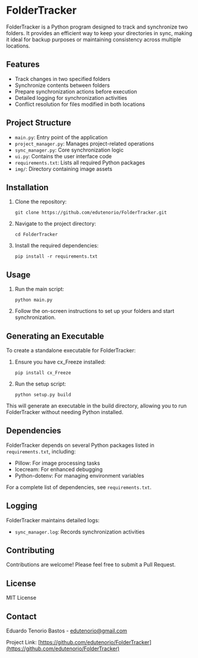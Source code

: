 # FolderTracker

FolderTracker is a Python program designed to track and synchronize two folders. It provides an efficient way to keep your directories in sync, making it ideal for backup purposes or maintaining consistency across multiple locations.

## Features

- Track changes in two specified folders
- Synchronize contents between folders
- Prepare synchronization actions before execution
- Detailed logging for synchronization activities
- Conflict resolution for files modified in both locations

## Project Structure

- `main.py`: Entry point of the application
- `project_manager.py`: Manages project-related operations
- `sync_manager.py`: Core synchronization logic
- `ui.py`: Contains the user interface code
- `requirements.txt`: Lists all required Python packages
- `img/`: Directory containing image assets

## Installation

1. Clone the repository:
   ```
   git clone https://github.com/edutenorio/FolderTracker.git
   ```

2. Navigate to the project directory:
   ```
   cd FolderTracker
   ```

3. Install the required dependencies:
   ```
   pip install -r requirements.txt
   ```

## Usage

1. Run the main script:
   ```
   python main.py
   ```

2. Follow the on-screen instructions to set up your folders and start synchronization.

## Generating an Executable
To create a standalone executable for FolderTracker:
1. Ensure you have cx_Freeze installed:
   ```
   pip install cx_Freeze
   ```

2. Run the setup script:
   ```
   python setup.py build
   ```
This will generate an executable in the build directory, allowing you to run FolderTracker without needing Python installed.

## Dependencies

FolderTracker depends on several Python packages listed in `requirements.txt`, including:

- Pillow: For image processing tasks
- Icecream: For enhanced debugging
- Python-dotenv: For managing environment variables

For a complete list of dependencies, see `requirements.txt`.

## Logging

FolderTracker maintains detailed logs:

- `sync_manager.log`: Records synchronization activities

## Contributing

Contributions are welcome! Please feel free to submit a Pull Request.

## License

MIT License

## Contact

Eduardo Tenorio Bastos - edutenorio@gmail.com

Project Link: [https://github.com/edutenorio/FolderTracker](https://github.com/edutenorio/FolderTracker)
